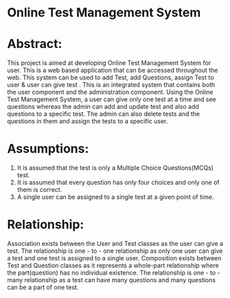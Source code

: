 # Online Test Management System

# Abstract:
This project is aimed at developing Online Test Management System for user. This is a web based application that can be accessed throughout the web. This system can be used to add Test, add Questions, assign Test to user &amp; user can give test . This is an integrated system that contains both the user component and the administration component. Using the Online Test Management System, a user can give only one test at a time and see questions whereas the admin can add and update test and also add questions to a specific test. The admin can also delete tests and the questions in them and assign the tests to a specific user.

# Assumptions:
1. It is assumed that the test is only a Multiple Choice Questions(MCQs) test.
2. It is assumed that every question has only four choices and only one of them is correct.
3. A single user can be assigned to a single test at a given point of time.

# Relationship:
Association exists between the User and Test classes as the user can give a test. The relationship is one - to - one relationship as only one user can give a test and one test is assigned to a single user. Composition exists between Test and Question classes as it represents a whole-part relationship where the part(question) has no
individual existence. The relationship is one - to - many relationship as a test can have many questions and many questions can be a part of one test.

